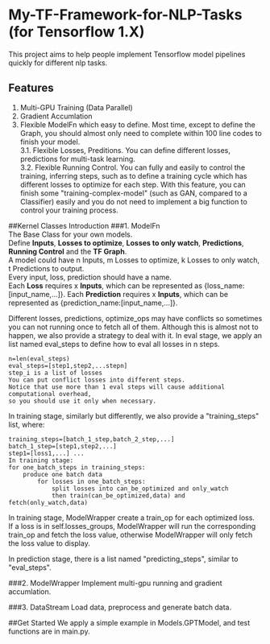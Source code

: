 # My-TF-Framework-for-NLP-Tasks (for Tensorflow 1.X)
This project aims to help people implement Tensorflow model 
pipelines quickly for different nlp tasks.

## Features
1. Multi-GPU Training (Data Parallel)
2. Gradient Accumlation  
3. Flexible ModelFn which easy to define. Most time, except to define the Graph, you should almost only need to complete within 100 line codes to finish your model.  
3.1. Flexible Losses, Preditions. You can define different losses, predictions for multi-task learning.  
3.2. Flexible Running Control. You can fully and easily to control the training, inferring steps, such as to define a training cycle which has different losses to optimize for each step.
With this feature, you can finish some "training-complex-model" (such as GAN, compared to a Classifier) easily and you do not need to implement a big function to control your training process.

##Kernel Classes Introduction
###1. ModelFn  
The Base Class for your own models.  
Define **Inputs**, **Losses to optimize**, **Losses to only watch**, **Predictions**, **Running Control** and the **TF Graph**.  
A model could have n Inputs, m Losses to optimize, k Losses to only watch, t Predictions to output.  
Every input, loss, prediction should have a name.  
Each **Loss** requires x **Inputs**, which can be represented as {loss_name:[input_name,...]}.
Each **Prediction** requires x **Inputs**, which can be represented as {prediction_name:[input_name,...]}.  

Different losses, predictions, optimize_ops may have conflicts so sometimes you can not running once to fetch all of them.
Although this is almost not to happen, we also provide a strategy to deal with it.
In eval stage, we apply an list named eval_steps to define how to eval all losses in n steps.
    
    n=len(eval_steps)
    eval_steps=[step1,step2,...stepn]
    step_i is a list of losses
    You can put conflict losses into different steps.
    Notice that use more than 1 eval steps will cause additional computational overhead,
    so you should use it only when necessary.
In training stage, similarly but differently, we also provide a "training_steps" list, where:  
                
    training_steps=[batch_1_step,batch_2_step,...]
    batch_1_step=[step1,step2,...]
    step1=[loss1,...] ...
    In training stage:
    for one_batch_steps in training_steps:
        produce one batch data
            for losses in one_batch_steps:
                split losses into can_be_optimized and only_watch
                then train(can_be_optimized,data) and fetch(only_watch,data)
In training stage, ModelWrapper create a train_op for each optimized loss.  
If a loss is in self.losses_groups, ModelWrapper will run the corresponding train_op 
and fetch the loss value, otherwise ModelWrapper will only fetch the loss value to display.  

In prediction stage, there is a list named "predicting_steps", similar to "eval_steps".

###2. ModelWrapper
Implement multi-gpu running and gradient accumlation. 

###3. DataStream
Load data, preprocess and generate batch data.

##Get Started
We apply a simple example in Models.GPTModel, and test functions are in main.py.  

